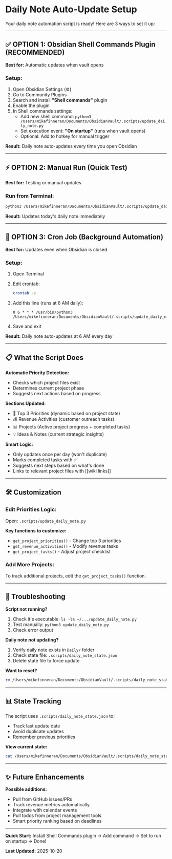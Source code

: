 # Daily Note Auto-Update Setup

Your daily note automation script is ready! Here are 3 ways to set it up:

---

## ✅ OPTION 1: Obsidian Shell Commands Plugin (RECOMMENDED)

**Best for:** Automatic updates when vault opens

### Setup:
1. Open Obsidian Settings (⚙️)
2. Go to Community Plugins
3. Search and install **"Shell commands"** plugin
4. Enable the plugin
5. In Shell commands settings:
   - Add new shell command: `python3 /Users/mikefinneran/Documents/ObsidianVault/.scripts/update_daily_note.py`
   - Set execution event: **"On startup"** (runs when vault opens)
   - Optional: Add to hotkey for manual trigger

**Result:** Daily note auto-updates every time you open Obsidian

---

## ⚡ OPTION 2: Manual Run (Quick Test)

**Best for:** Testing or manual updates

### Run from Terminal:
```bash
python3 /Users/mikefinneran/Documents/ObsidianVault/.scripts/update_daily_note.py
```

**Result:** Updates today's daily note immediately

---

## 🔄 OPTION 3: Cron Job (Background Automation)

**Best for:** Updates even when Obsidian is closed

### Setup:
1. Open Terminal
2. Edit crontab:
   ```bash
   crontab -e
   ```

3. Add this line (runs at 6 AM daily):
   ```
   0 6 * * * /usr/bin/python3 /Users/mikefinneran/Documents/ObsidianVault/.scripts/update_daily_note.py
   ```

4. Save and exit

**Result:** Daily note auto-updates at 6 AM every day

---

## 📋 What the Script Does

**Automatic Priority Detection:**
- Checks which project files exist
- Determines current project phase
- Suggests next actions based on progress

**Sections Updated:**
- 🎯 Top 3 Priorities (dynamic based on project state)
- 💰 Revenue Activities (customer outreach tasks)
- 📊 Projects (Active project progress + completed tasks)
- 💡 Ideas & Notes (current strategic insights)

**Smart Logic:**
- Only updates once per day (won't duplicate)
- Marks completed tasks with ✅
- Suggests next steps based on what's done
- Links to relevant project files with [[wiki links]]

---

## 🛠️ Customization

### Edit Priorities Logic:
Open: `.scripts/update_daily_note.py`

**Key functions to customize:**
- `get_project_priorities()` - Change top 3 priorities
- `get_revenue_activities()` - Modify revenue tasks
- `get_project_tasks()` - Adjust project checklist

### Add More Projects:
To track additional projects, edit the `get_project_tasks()` function.

---

## 🐛 Troubleshooting

**Script not running?**
1. Check it's executable: `ls -la ~/.../update_daily_note.py`
2. Test manually: `python3 update_daily_note.py`
3. Check error output

**Daily note not updating?**
1. Verify daily note exists in `Daily/` folder
2. Check state file: `.scripts/daily_note_state.json`
3. Delete state file to force update

**Want to reset?**
```bash
rm /Users/mikefinneran/Documents/ObsidianVault/.scripts/daily_note_state.json
```

---

## 📊 State Tracking

The script uses `.scripts/daily_note_state.json` to:
- Track last update date
- Avoid duplicate updates
- Remember previous priorities

**View current state:**
```bash
cat /Users/mikefinneran/Documents/ObsidianVault/.scripts/daily_note_state.json
```

---

## ✨ Future Enhancements

**Possible additions:**
- Pull from GitHub issues/PRs
- Track revenue metrics automatically
- Integrate with calendar events
- Pull todos from project management tools
- Smart priority ranking based on deadlines

---

**Quick Start:** Install Shell Commands plugin → Add command → Set to run on startup → Done!

**Last Updated:** 2025-10-20
